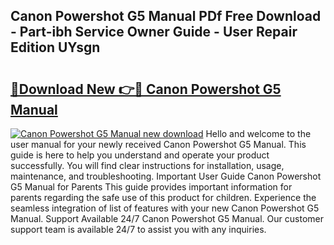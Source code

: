 ## Canon Powershot G5 Manual PDf Free Download - Part-ibh Service Owner Guide - User Repair Edition UYsgn

# <h2><a href="http://bc36247.oget.top/?id=Canon+Powershot+G5+Manual">🔗Download New 👉🔴 Canon Powershot G5 Manual</a></h2>

[![Canon Powershot G5 Manual new download](https://i.imgur.com/5g1atiW.png)](http://bc36247.oget.top/?id=Canon+Powershot+G5+Manual)
Hello and welcome to the user manual for your newly received Canon Powershot G5 Manual. This guide is here to help you understand and operate your product successfully. You will find clear instructions for installation, usage, maintenance, and troubleshooting. Important User Guide Canon Powershot G5 Manual for Parents This guide provides important information for parents regarding the safe use of this product for children. Experience the seamless integration of list of features with your new Canon Powershot G5 Manual. Support Available 24/7 Canon Powershot G5 Manual. Our customer support team is available 24/7 to assist you with any inquiries.
